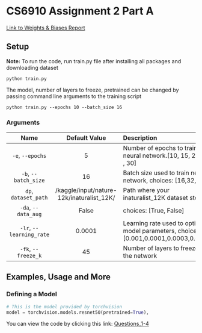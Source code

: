 # CS6910 Assignment 2 Part A

[Link to Weights & Biases Report](https://api.wandb.ai/links/cs23m074yash/5dhz3ok5)

## Setup

**Note:** To run the code, run train.py file after installing all packages and downloading dataset

```
python train.py
```

The model, number of layers to freeze, pretrained can be changed by passing command line arguments to the training script


```
python train.py --epochs 10 --batch_size 16
``` 

### Arguments

| Name | Default Value | Description |
| :---: | :-------------: | :----------- |
| `-e`, `--epochs` | 5 | Number of epochs to train neural network.[10, 15, 20 , 25 , 30] |
| `-b`, `--batch_size` | 16 | Batch size used to train neural network, choices: [16,32,64] | 
| `dp`, `dataset_path` | /kaggle/input/nature-12k/inaturalist_12K/ | Path where your inaturalist_12K dataset store | 
| `-da`, `--data_aug` | False | choices:  [True, False] | 
| `-lr`, `--learning_rate` | 0.0001 | Learning rate used to optimize model parameters, choices: [0.001,0.0001,0.0003,0.0005] | 
| `-fk`, `--freeze_k` | 45 | Number of layers to freeze in the network |

## Examples, Usage and More

### Defining a Model

```python
# This is the model provided by torchvision
model = torchvision.models.resnet50(pretrained=True),
 ```

You can view the code by clicking this link: [Questions_1-4](<DL_ASSIGNMENT_2_PART_B.ipynb>)
